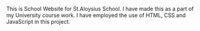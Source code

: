 This is School Website for St.Aloysius School.
I have made this as a part of my University course work.
I have employed the use of HTML, CSS and JavaScript in this project.

